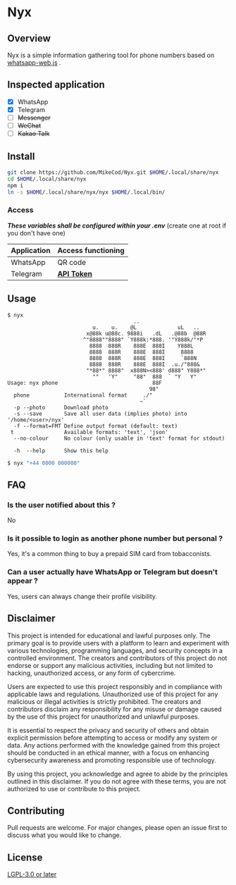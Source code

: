 # Nyx

## Overview

Nyx is a simple information gathering tool for phone numbers based on [whatsapp-web.js](https://docs.wwebjs.dev/) .


## Inspected application

- [x] WhatsApp
- [x] Telegram
- [ ] ~~Messenger~~
- [ ] ~~WeChat~~
- [ ] ~~Kakao Talk~~

## Install

```sh
git clone https://github.com/MikeCod/Nyx.git $HOME/.local/share/nyx
cd $HOME/.local/share/nyx
npm i
ln -s $HOME/.local/share/nyx/nyx $HOME/.local/bin/
```

### Access

***These variables shall be configured within your .env*** (create one at root if you don't have one)

| Application | Access functioning |
|-|-|
| WhatsApp | QR code |
| Telegram | [**API Token**](https://my.telegram.org/apps) |

## Usage

```
$ nyx
                                        ..                      
                           u.    u.    @L             uL   ..   
                         x@88k u@88c. 9888i   .dL   .@88b  @88R 
                        ^"8888""8888" `Y888k:*888. '"Y888k/"*P  
                          8888  888R    888E  888I    Y888L     
                          8888  888R    888E  888I     8888     
                          8888  888R    888E  888I     `888N    
                          8888  888R    888E  888I  .u./"888&   
                         "*88*" 8888"  x888N><888' d888" Y888*" 
                           ""   'Y"     "88"  888  ` "Y   Y"    
Usage: nyx phone                              88F               
                                             98"                
  phone           International format     ./"                  
                                          ~`
  -p --photo      Download photo
  -s --save       Save all user data (implies photo) into '/home/<user>/nyx'
  -f --format=FMT Define output format (default: text)
 t                Available formats: 'text', 'json'
  --no-colour     No colour (only usable in 'text' format for stdout)

  -h  --help      Show this help
```

```sh
$ nyx "+44 0000 000000"
```

## FAQ

### Is the user notified about this ?
No

### Is it possible to login as another phone number but personal ?
Yes, it's a common thing to buy a prepaid SIM card from tobacconists.

### Can a user actually have WhatsApp or Telegram but doesn't appear ?
Yes, users can always change their profile visibility.

## Disclaimer

This project is intended for educational and lawful purposes only. The primary goal is to provide users with a platform to learn and experiment with various technologies, programming languages, and security concepts in a controlled environment. The creators and contributors of this project do not endorse or support any malicious activities, including but not limited to hacking, unauthorized access, or any form of cybercrime.

Users are expected to use this project responsibly and in compliance with applicable laws and regulations. Unauthorized use of this project for any malicious or illegal activities is strictly prohibited. The creators and contributors disclaim any responsibility for any misuse or damage caused by the use of this project for unauthorized and unlawful purposes.

It is essential to respect the privacy and security of others and obtain explicit permission before attempting to access or modify any system or data. Any actions performed with the knowledge gained from this project should be conducted in an ethical manner, with a focus on enhancing cybersecurity awareness and promoting responsible use of technology.

By using this project, you acknowledge and agree to abide by the principles outlined in this disclaimer. If you do not agree with these terms, you are not authorized to use or contribute to this project.

## Contributing

Pull requests are welcome. For major changes, please open an issue first
to discuss what you would like to change.

## License

[LGPL-3.0 or later](LICENSE)